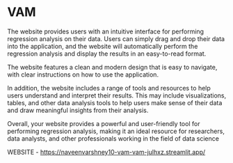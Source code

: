 # VAM
The website provides users with an intuitive interface for performing regression analysis on their data. Users can simply drag and drop their data into the application, and the website will automatically perform the regression analysis and display the results in an easy-to-read format.

The website features a clean and modern design that is easy to navigate, with clear instructions on how to use the application.

In addition, the website includes a range of tools and resources to help users understand and interpret their results. This may include visualizations, tables, and other data analysis tools to help users make sense of their data and draw meaningful insights from their analysis.

Overall, your website provides a powerful and user-friendly tool for performing regression analysis, making it an ideal resource for researchers, data analysts, and other professionals working in the field of data science

WEBSITE - https://naveenvarshney10-vam-vam-julhxz.streamlit.app/
